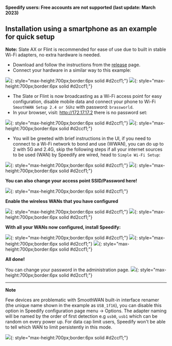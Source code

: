<b>Speedify users: Free accounts are not supported (last update: March 2023)</b>
<h2>Installation using a smartphone as an example for quick setup</h2>
<b>Note:</b> Slate AX or Flint is recommended for ease of use due to built in stable Wi-Fi adapters, no extra hardware is needed.<br>
  
- Download and follow the instructions from the [release](https://github.com/TalalMash/SmoothWAN/releases) page. <br>
- Connect your hardware in a similar way to this example: <br>

![](https://github.com/TalalMash/SmoothWAN-web/raw/main/Basic%20Setup%20Guide%20assets/1slate.svg){: style="max-height:700px;border:6px solid #d2ccf1;"}
![](assets/flintports.png){: style="max-height:700px;border:6px solid #d2ccf1;"}

- The Slate or Flint is now broadcasting as a Wi-Fi access point for easy configuration, disable mobile data and connect your phone to Wi-Fi `SmoothWAN Setup 2.4 or 5Ghz` with password: `brassworld`. <br>
- In your browser, visit: http://172.17.17.2 there is no password set: <br>

![](assets/setup/1.webp){: style="max-height:700px;border:6px solid #d2ccf1;"}
![](assets/setup/2.webp){: style="max-height:700px;border:6px solid #d2ccf1;"}

- You will be greeted with brief instructions in the UI, if you need to connect to a Wi-Fi network to bond and use (WWAN), you can do up to 2 with 5G and 2.4G, skip the following steps if all your internet sources to be used (WAN) by Speedify are wired, head to `Simple Wi-Fi Setup`: 

![](assets/setup/3.webp){: style="max-height:700px;border:6px solid #d2ccf1;"}
![](assets/setup/4.webp){: style="max-height:700px;border:6px solid #d2ccf1;"}

**You can also change your access point SSID/Password here!**

![](assets/setup/5.webp){: style="max-height:700px;border:6px solid #d2ccf1;"}

**Enable the wireless WANs that you have configured**

![](assets/setup/6.webp){: style="max-height:700px;border:6px solid #d2ccf1;"}
![](assets/setup/7.webp){: style="max-height:700px;border:6px solid #d2ccf1;"}

**With all your WANs now configured, install Speedify:**

![](assets/setup/9.webp){: style="max-height:700px;border:6px solid #d2ccf1;"}
![](assets/setup/10.webp){: style="max-height:700px;border:6px solid #d2ccf1;"}
![](assets/setup/11.webp){: style="max-height:700px;border:6px solid #d2ccf1;"}

**All done!**

You can change your password in the administration page.
![](assets/setup/12.webp){: style="max-height:700px;border:6px solid #d2ccf1;"}

***
**Note**

Few devices are problematic with SmoothWAN built-in interface renamer (the unique name shown in the example as `USB_1f16`), you can disable this option in Speedify configuration page menu -> Options. The adapter naming will be named by the order of first detection e.g `usb0`, `usb1` which can be random on every power up. 
For data cap limit users, Speedify won't be able to tell which WAN to limit persistently in this mode.

![](assets/setup/13.webp){: style="max-height:700px;border:6px solid #d2ccf1;"}